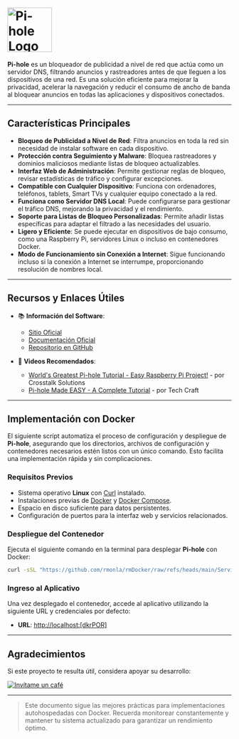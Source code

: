 <!--  
# Ricardo Monla (https://github.com/rmonla)
# Pi-hole - v250117-2315
-->

# <img src="https://pi-hole.github.io/graphics/Vortex/Vortex_with_Wordmark.svg" alt="Pi-hole Logo" width="100"/>

**Pi-hole** es un bloqueador de publicidad a nivel de red que actúa como un servidor DNS, filtrando anuncios y rastreadores antes de que lleguen a los dispositivos de una red. Es una solución eficiente para mejorar la privacidad, acelerar la navegación y reducir el consumo de ancho de banda al bloquear anuncios en todas las aplicaciones y dispositivos conectados.

---

## Características Principales

- **Bloqueo de Publicidad a Nivel de Red**: Filtra anuncios en toda la red sin necesidad de instalar software en cada dispositivo.
- **Protección contra Seguimiento y Malware**: Bloquea rastreadores y dominios maliciosos mediante listas de bloqueo actualizables.
- **Interfaz Web de Administración**: Permite gestionar reglas de bloqueo, revisar estadísticas de tráfico y configurar excepciones.
- **Compatible con Cualquier Dispositivo**: Funciona con ordenadores, teléfonos, tablets, Smart TVs y cualquier equipo conectado a la red.
- **Funciona como Servidor DNS Local**: Puede configurarse para gestionar el tráfico DNS, mejorando la privacidad y el rendimiento.
- **Soporte para Listas de Bloqueo Personalizadas**: Permite añadir listas específicas para adaptar el filtrado a las necesidades del usuario.
- **Ligero y Eficiente**: Se puede ejecutar en dispositivos de bajo consumo, como una Raspberry Pi, servidores Linux o incluso en contenedores Docker.
- **Modo de Funcionamiento sin Conexión a Internet**: Sigue funcionando incluso si la conexión a Internet se interrumpe, proporcionando resolución de nombres local.

---

## Recursos y Enlaces Útiles

- 📚 **Información del Software**:
  - [Sitio Oficial](https://pi-hole.net/)
  - [Documentación Oficial](https://docs.pi-hole.net/)
  - [Repositorio en GitHub](https://github.com/pi-hole/pi-hole)

- 🎥 **Videos Recomendados**:
  - [World's Greatest Pi-hole Tutorial - Easy Raspberry Pi Project!](https://www.youtube.com/watch?v=cE21YjuaB6o) - por Crosstalk Solutions
  - [Pi-hole Made EASY - A Complete Tutorial](https://www.youtube.com/watch?v=e_EfmKdP2ng) - por Tech Craft

---

## Implementación con Docker

El siguiente script automatiza el proceso de configuración y despliegue de **Pi-hole**, asegurando que los directorios, archivos de configuración y contenedores necesarios estén listos con un único comando. Esto facilita una implementación rápida y sin complicaciones.

### Requisitos Previos

- Sistema operativo **Linux** con [Curl](https://curl.se/) instalado.
- Instalaciones previas de [Docker](https://docs.docker.com/engine/install/) y [Docker Compose](https://docs.docker.com/compose/).
- Espacio en disco suficiente para datos persistentes.
- Configuración de puertos para la interfaz web y servicios relacionados.

### Despliegue del Contenedor

Ejecuta el siguiente comando en la terminal para desplegar **Pi-hole** con Docker:

```bash
curl -sSL "https://github.com/rmonla/rmDocker/raw/refs/heads/main/Servidores/Pi-hole/rmDkrUp-Pi-hole.sh" | bash

```

### Ingreso al Aplicativo

Una vez desplegado el contenedor, accede al aplicativo utilizando la siguiente URL y credenciales por defecto:

- **URL**: [http://localhost:[dkrPOR]](http://localhost:[dkrPOR])
---

## Agradecimientos

Si este proyecto te resulta útil, considera apoyar su desarrollo:

[![Invítame un café](https://img.shields.io/badge/Invítame%20un%20café-%23FFDD00?style=for-the-badge&logo=buymeacoffee&logoColor=white)](https://bit.ly/4hcukTf)

---

> Este documento sigue las mejores prácticas para implementaciones autohospedadas con Docker. Recuerda monitorear constantemente y mantener tu sistema actualizado para garantizar un rendimiento óptimo.
